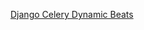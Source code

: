 [Django Celery Dynamic Beats](https://medium.com/swlh/dynamic-task-scheduling-with-django-celery-beat-f2591d52e15)